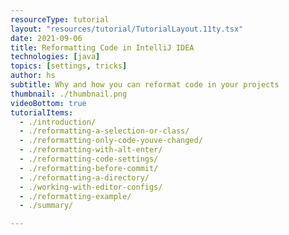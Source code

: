 ```yaml
---
resourceType: tutorial
layout: "resources/tutorial/TutorialLayout.11ty.tsx"
date: 2021-09-06
title: Reformatting Code in IntelliJ IDEA
technologies: [java]
topics: [settings, tricks]
author: hs
subtitle: Why and how you can reformat code in your projects
thumbnail: ./thumbnail.png
videoBottom: true
tutorialItems:
  - ./introduction/
  - ./reformatting-a-selection-or-class/
  - ./reformatting-only-code-youve-changed/
  - ./reformatting-with-alt-enter/
  - ./reformatting-code-settings/
  - ./reformatting-before-commit/
  - ./reformatting-a-directory/
  - ./working-with-editor-configs/
  - ./reformatting-example/
  - ./summary/

---
```

